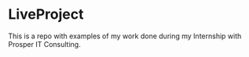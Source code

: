 # LiveProject
This is a repo with examples of my work done during my Internship with Prosper IT Consulting.

